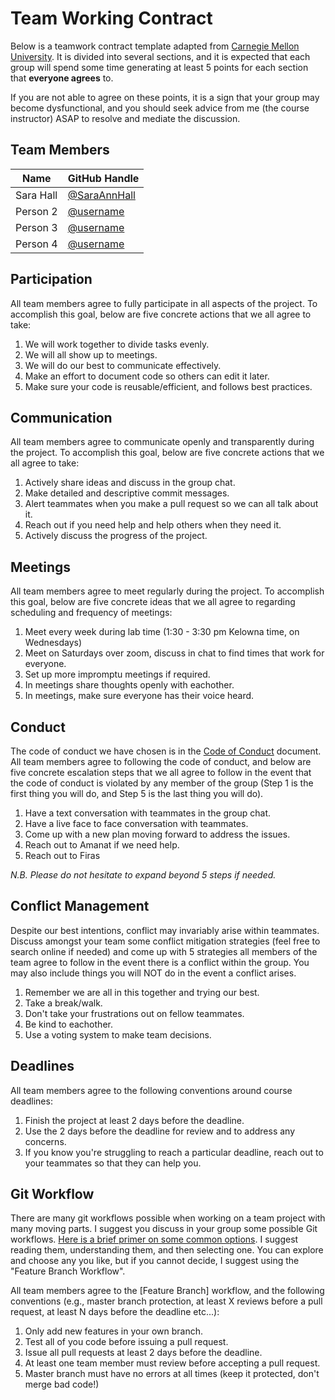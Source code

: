 # Team Working Contract

Below is a teamwork contract template adapted from [Carnegie Mellon University](https://www.cmu.edu/teaching/designteach/teach/instructionalstrategies/groupprojects/tools/index.html).
It is divided into several sections, and it is expected that each group will spend some time generating at least 5 points for each section that **everyone agrees** to. 

If you are not able to agree on these points, it is a sign that your group may become dysfunctional, and you should seek advice from me (the course instructor) ASAP to resolve and mediate the discussion.

## Team Members

| Name     | GitHub Handle                          |
|----------|----------------------------------------|
| Sara Hall | [@SaraAnnHall](https://github.com/SaraAnnHall) |
| Person 2 | [@username](https://github.com/firasm) |
| Person 3 | [@username](https://github.com/firasm) |
| Person 4 | [@username](https://github.com/firasm) |

## Participation

All team members agree to fully participate in all aspects of the project.
To accomplish this goal, below are five concrete actions that we all agree to take:

1. We will work together to divide tasks evenly. 
2. We will all show up to meetings. 
3. We will do our best to communicate effectively. 
4. Make an effort to document code so others can edit it later. 
5. Make sure your code is reusable/efficient, and follows best practices. 

## Communication

All team members agree to communicate openly and transparently during the project.
To accomplish this goal, below are five concrete actions that we all agree to take:

1. Actively share ideas and discuss in the group chat. 
2. Make detailed and descriptive commit messages. 
3. Alert teammates when you make a pull request so we can all talk about it. 
4. Reach out if you need help and help others when they need it. 
5. Actively discuss the progress of the project. 

## Meetings

All team members agree to meet regularly during the project.
To accomplish this goal, below are five concrete ideas that we all agree to regarding scheduling and frequency of meetings:


1. Meet every week during lab time (1:30 - 3:30 pm Kelowna time, on Wednesdays)
2. Meet on Saturdays over zoom, discuss in chat to find times that work for everyone. 
3. Set up more impromptu meetings if required.
4. In meetings share thoughts openly with eachother. 
5. In meetings, make sure everyone has their voice heard. 

## Conduct

The code of conduct we have chosen is in the [Code of Conduct](./CODE_OF_CONDUCT.md) document.
All team members agree to following the code of conduct, and below are five concrete escalation steps that we all agree to follow in the event that the code of conduct is violated by any member of the group (Step 1 is the first thing you will do, and Step 5 is the last thing you will do).

1. Have a text conversation with teammates in the group chat. 
2. Have a live face to face conversation with teammates.
3. Come up with a new plan moving forward to address the issues. 
4. Reach out to Amanat if we need help. 
5. Reach out to Firas

*N.B. Please do not hesitate to expand beyond 5 steps if needed.*

## Conflict Management

Despite our best intentions, conflict may invariably arise within teammates.
Discuss amongst your team some conflict mitigation strategies (feel free to search online if needed) and come up with 5 strategies all members of the team agree to follow in the event there is a conflict within the group.
You may also include things you will NOT do in the event a conflict arises.

1. Remember we are all in this together and trying our best. 
2. Take a break/walk. 
3. Don't take your frustrations out on fellow teammates. 
4. Be kind to eachother. 
5. Use a voting system to make team decisions. 

## Deadlines

All team members agree to the following conventions around course deadlines:

1. Finish the project at least 2 days before the deadline. 
2. Use the 2 days before the deadline for review and to address any concerns. 
3. If you know you're struggling to reach a particular deadline, reach out to your teammates so that they can help you. 

## Git Workflow

There are many git workflows possible when working on a team project with many moving parts.
I suggest you discuss in your group some possible Git workflows.
[Here is a brief primer on some common options](https://www.atlassian.com/git/tutorials/comparing-workflows).
I suggest reading them, understanding them, and then selecting one.
You can explore and choose any you like, but if you cannot decide, I suggest using the "Feature Branch Workflow".


All team members agree to the [Feature Branch] workflow, and the following conventions (e.g., master branch protection, at least X reviews before a pull request, at least N days before the deadline etc...):

1. Only add new features in your own branch. 
2. Test all of you code before issuing a pull request. 
3. Issue all pull requests at least 2 days before the deadline. 
4. At least one team member must review before accepting a pull request. 
5. Master branch must have no errors at all times (keep it protected, don't merge bad code!)
